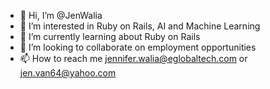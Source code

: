 - 👋 Hi, I’m @JenWalia
- 👀 I’m interested in Ruby on Rails, AI and Machine Learning
- 🌱 I’m currently learning about Ruby on Rails
- 💞️ I’m looking to collaborate on employment opportunities
- 📫 How to reach me jennifer.walia@eglobaltech.com or jen.van64@yahoo.com

<!---
JenWalia/JenWalia is a ✨ special ✨ repository because its `README.md` (this file) appears on your GitHub profile.
You can click the Preview link to take a look at your changes.
--->
